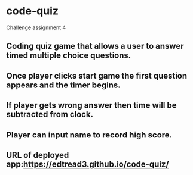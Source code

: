 # code-quiz
Challenge assignment 4

## Coding quiz game that allows a user to answer timed multiple choice questions.
## Once player clicks start game the first question appears and the timer begins.
## If player gets wrong answer then time will be subtracted from clock.
## Player can input name to record high score.
## URL of deployed app:https://edtread3.github.io/code-quiz/